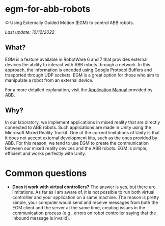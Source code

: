 # egm-for-abb-robots
:gear: Using Externally Guided Motion (EGM) to control ABB robots. 

_Last update: 10/12/2022_

## What?
EGM is a feature available in RobotWare 6 and 7 that provides external devices the ability to interact with ABB robots through a network. In this approach, the information is encoded using Google Protocol Buffers and trasported through UDP sockets. EGM is a great option for those who aim to manipulate a robot from an external device.

For a more detailed explanation, visit the [Application Manual](https://library.e.abb.com/public/f05090fae99a4d0ba2ee332e50865791/3HAC073318%20AM%20Externally%20Guided%20Motion%20RW7-en.pdf) provided by ABB.

## Why?
In our laboratory, we implement applications in mixed reality that are directly connected to ABB robots. Such applications are made in Unity using the Microsoft Mixed Reality Toolkit. One of the current limitations of Unity is that it does not accept external development kits, such as the ones provided by ABB. For this reason, we tend to use EGM to create the communication between our mixed reality devices and the ABB robots. EGM is simple, efficient and works perfectly with Unity.

# Common questions
- **Does it work with virtual controllers?**
The answer is yes, but there are limitations. As far as I am aware of, it is not possible to run both virtual controlller and your application on a same machine. The reason is pretty simple, your computer would send and receive messages from both the EGM client and the server at the same time, creating issues in the communication process (e.g., errors on robot controller saying that the inbound message is invalid). 
